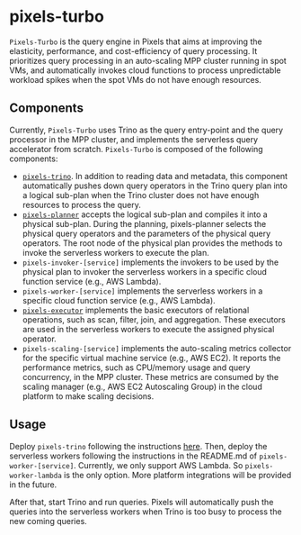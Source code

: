 # pixels-turbo

`Pixels-Turbo` is the query engine in Pixels that aims at improving the elasticity, performance, and cost-efficiency of
query processing. 
It prioritizes query processing in an auto-scaling MPP cluster running in spot VMs,
and automatically invokes cloud functions to process unpredictable workload spikes when the spot VMs do not have
enough resources.

## Components
Currently, `Pixels-Turbo` uses Trino as the query entry-point and the query processor in the MPP cluster, 
and implements the serverless query accelerator from scratch.
`Pixels-Turbo` is composed of the following components:
- [`pixels-trino`](https://github.com/pixelsdb/pixels-trino). In addition to reading data and metadata, 
this component automatically pushes down query operators in the Trino query plan into a logical sub-plan when the Trino cluster
does not have enough resources to process the query.
- [`pixels-planner`](../pixels-planner) accepts the logical sub-plan and compiles it into a physical sub-plan. During the planning, pixels-planner
selects the physical query operators and the parameters of the physical query operators. The root node of the 
physical plan provides the methods to invoke the serverless workers to execute the plan.
- `pixels-invoker-[service]` implements the invokers to be used by the physical plan to invoker the serverless workers in a 
specific cloud function service (e.g., AWS Lambda).
- `pixels-worker-[service]` implements the serverless workers in a specific cloud function service (e.g., AWS Lambda).
- [`pixels-executor`](../pixels-executor) implements the basic executors of relational operations, such as scan, filter, join, and aggregation.
These executors are used in the serverless workers to execute the assigned physical operator.
- `pixels-scaling-[service]` implements the auto-scaling metrics collector for the specific virtual machine service (e.g., AWS EC2). 
It reports the performance metrics, such as CPU/memory usage and query concurrency, in the MPP cluster. These metrics are 
consumed by the scaling manager (e.g., AWS EC2 Autoscaling Group) in the cloud platform to make scaling decisions.

## Usage

Deploy `pixels-trino` following the instructions [here](https://github.com/pixelsdb/pixels#installation-in-aws).
Then, deploy the serverless workers following the instructions in the README.md of `pixels-worker-[service]`.
Currently, we only support AWS Lambda. So `pixels-worker-lambda` is the only option. More platform integrations
will be provided in the future.

After that, start Trino and run queries. Pixels will automatically push the queries into the serverless workers when Trino 
is too busy to process the new coming queries.
